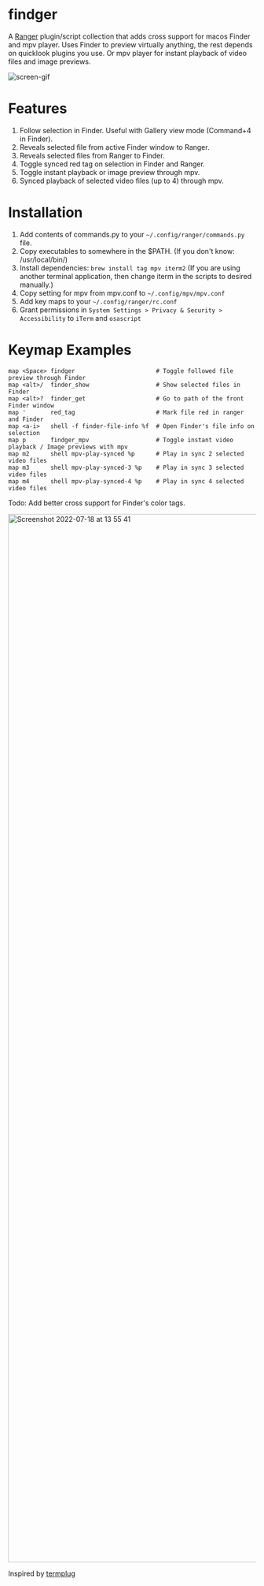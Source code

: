 # findger

A [Ranger](https://github.com/ranger/ranger) plugin/script collection that adds cross support for macos Finder and mpv player.
Uses Finder to preview virtually anything, the rest depends on quicklook plugins you use. Or mpv player for instant playback of video files and image previews.

![screen-gif](./preview.gif)

# Features

  1. Follow selection in Finder. Useful with Gallery view mode (Command+4 in Finder).
  2. Reveals selected file from active Finder window to Ranger.
  3. Reveals selected files from Ranger to Finder.
  4. Toggle synced red tag on selection in Finder and Ranger.
  5. Toggle instant playback or image preview through mpv.
  6. Synced playback of selected video files (up to 4) through mpv.

# Installation

  1. Add contents of commands.py to your `~/.config/ranger/commands.py` file.
  2. Copy executables to somewhere in the $PATH. (If you don't know: /usr/local/bin/)
  3. Install dependencies: `brew install tag mpv iterm2` (If you are using another terminal application, then change iterm in the scripts to desired manually.)
  4. Copy setting for mpv from mpv.conf to `~/.config/mpv/mpv.conf`
  5. Add key maps to your `~/.config/ranger/rc.conf`
  6. Grant permissions in `System Settings > Privacy & Security > Accessibility` to `iTerm` and `osascript`

# Keymap Examples

```
map <Space> findger                       # Toggle followed file preview through Finder
map <alt>/  finder_show                   # Show selected files in Finder
map <alt>?  finder_get                    # Go to path of the front Finder window
map '       red_tag                       # Mark file red in ranger and Finder
map <a-i>   shell -f finder-file-info %f  # Open Finder's file info on selection
map p       findger_mpv                   # Toggle instant video playback / Image previews with mpv
map m2      shell mpv-play-synced %p      # Play in sync 2 selected video files
map m3      shell mpv-play-synced-3 %p    # Play in sync 3 selected video files
map m4      shell mpv-play-synced-4 %p    # Play in sync 4 selected video files
```

Todo: Add better cross support for Finder's color tags.

<img width="2128" alt="Screenshot 2022-07-18 at 13 55 41" src="https://user-images.githubusercontent.com/77557804/179497347-9f0ba654-f6dc-4c17-834d-77e5b5d670fd.png">

Inspired by [termplug](https://github.com/laktak/termplug)
